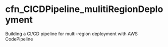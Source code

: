 # cfn_CICDPipeline_mulitiRegionDeployment
Building a CI/CD pipeline for multi-region deployment with AWS CodePipeline

